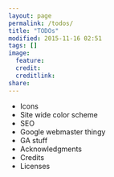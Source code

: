 ```yaml
---
layout: page
permalink: /todos/
title: "TODOs"
modified: 2015-11-16 02:51
tags: []
image:
  feature:
  credit:
  creditlink:
share:
---
```


* Icons
* Site wide color scheme
* SEO
* Google webmaster thingy
* GA stuff
* Acknowledgments
* Credits
* Licenses
